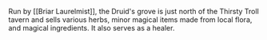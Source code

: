 Run by [[Briar Laurelmist]], the Druid's grove is just north of the Thirsty Troll tavern and sells various herbs, minor magical items made from local flora, and magical ingredients. It also serves as a healer.
